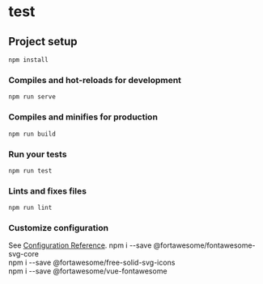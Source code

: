 # test

## Project setup
```
npm install
```

### Compiles and hot-reloads for development
```
npm run serve
```

### Compiles and minifies for production
```
npm run build
```

### Run your tests
```
npm run test
```

### Lints and fixes files
```
npm run lint
```

### Customize configuration
See [Configuration Reference](https://cli.vuejs.org/config/).
npm i --save @fortawesome/fontawesome-svg-core \
  npm i --save @fortawesome/free-solid-svg-icons \
  npm i --save @fortawesome/vue-fontawesome